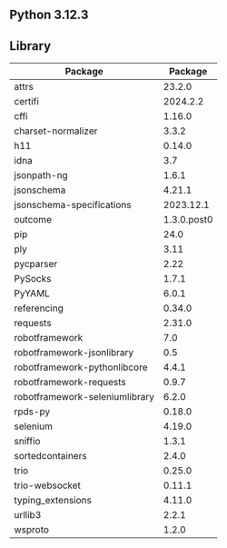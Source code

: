 ## Python 3.12.3
## Library
|Package|Package
|---|---
|attrs|23.2.0
certifi|2024.2.2
cffi|1.16.0
charset-normalizer|3.3.2
h11|0.14.0
idna|3.7
jsonpath-ng|1.6.1
jsonschema|4.21.1
jsonschema-specifications|2023.12.1
outcome|1.3.0.post0
pip|24.0
ply|3.11
pycparser|2.22
PySocks|1.7.1
PyYAML|6.0.1
referencing|0.34.0
requests|2.31.0
robotframework|7.0
robotframework-jsonlibrary|0.5
robotframework-pythonlibcore|4.4.1
robotframework-requests|0.9.7
robotframework-seleniumlibrary|6.2.0
rpds-py|0.18.0
selenium|4.19.0
sniffio|1.3.1
sortedcontainers|2.4.0
trio|0.25.0
trio-websocket|0.11.1
typing_extensions|4.11.0
urllib3|2.2.1
wsproto|1.2.0
